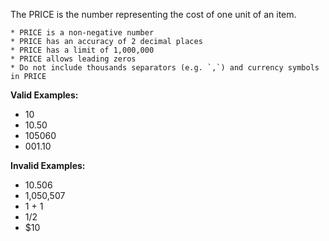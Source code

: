 <!-- markdownlint-disable-file first-line-h1 -->
The PRICE is the number representing the cost of one unit of an item.

```info
* PRICE is a non-negative number
* PRICE has an accuracy of 2 decimal places
* PRICE has a limit of 1,000,000
* PRICE allows leading zeros
* Do not include thousands separators (e.g. `,`) and currency symbols in PRICE
```

**Valid Examples:**

* 10
* 10.50
* 105060
* 001.10

**Invalid Examples:**

* 10.506
* 1,050,507
* 1 + 1
* 1/2
* $10
